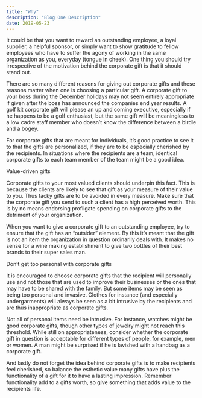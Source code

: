 ```yaml
---
title: "Why"
description: "Blog One Description"
date: 2019-05-23
---
```


It could be that you want to reward an outstanding employee, a loyal supplier, a helpful sponsor, or simply want to show gratitude to fellow employees who have to suffer the agony of working in the same organization as you, everyday (tongue in cheek). One thing you should try irrespective of the motivation behind the corporate gift is that it should stand out.

There are so many different reasons for giving out corporate gifts and these reasons matter when one is choosing a particular gift. A corporate gift to your boss during the December holidays may not seem entirely appropriate if given after the boss has announced the companies end year results. A golf kit corporate gift will please an up and coming executive, especially if he happens to be a golf enthusiast, but the same gift will be meaningless to a low cadre staff member who doesn’t know the difference between a birdie and a bogey.

For corporate gifts that are meant for individuals, it’s good practice to see it to that the gifts are personalized, if they are to be especially cherished by the recipients. In situations where the recipients are a team, identical corporate gifts to each team member of the team might be a good idea.

Value-driven gifts

Corporate gifts to your most valued clients should underpin this fact. This is because the clients are likely to see that gift as your measure of their value to you. Thus tacky gifts are to be avoided in every measure. Make sure that the corporate gift you send to such a client has a high perceived worth. This is by no means endorsing profligate spending on corporate gifts to the detriment of your organization.

When you want to give a corporate gift to an outstanding employee, try to ensure that the gift has an “outsider” element. By this it’s meant that the gift is not an item the organization in question ordinarily deals with. It makes no sense for a wine making establishment to give two bottles of their best brands to their super sales man.

Don’t get too personal with corporate gifts

It is encouraged to choose corporate gifts that the recipient will personally use and not those that are used to improve their businesses or the ones that may have to be shared with the family. But some items may be seen as being too personal and invasive. Clothes for instance (and especially undergarments) will always be seen as a bit intrusive by the recipients and are thus inappropriate as corporate gifts.

Not all of personal items need be intrusive. For instance, watches might be good corporate gifts, though other types of jewelry might not reach this threshold. While still on appropriateness, consider whether the corporate gift in question is acceptable for different types of people, for example, men or women. A man might be surprised if he is lavished with a handbag as a corporate gift.

And lastly do not forget the idea behind corporate gifts is to make recipients feel cherished, so balance the esthetic value many gifts have plus the functionality of a gift for it to have a lasting impression. Remember functionality add to a gifts worth, so give something that adds value to the recipients life.
